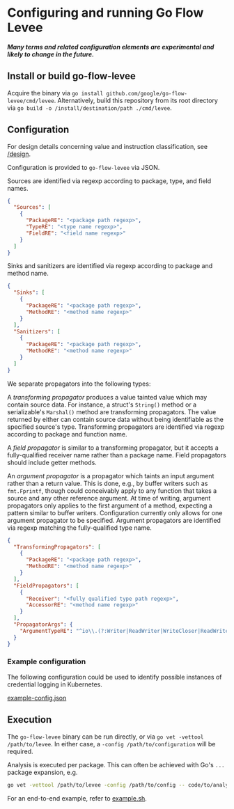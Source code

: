 # Configuring and running Go Flow Levee

***Many terms and related configuration elements are experimental and likely to change in the future.***

## Install or build go-flow-levee

Acquire the binary via `go install github.com/google/go-flow-levee/cmd/levee`.
Alternatively, build this repository from its root directory via `go build -o /install/destination/path ./cmd/levee`.

## Configuration

For design details concerning value and instruction classification, see [/design](../design/README.md).

Configuration is provided to `go-flow-levee` via JSON.

Sources are identified via regexp according to package, type, and field names.
```json
{
  "Sources": [
    {
      "PackageRE": "<package path regexp>",
      "TypeRE": "<type name regexp>",
      "FieldRE": "<field name regexp>"
    }
  ]
}
```

Sinks and sanitizers are identified via regexp according to package and method name.

```json
{
  "Sinks": [
    {
      "PackageRE": "<package path regexp>",
      "MethodRE": "<method name regexp>"
    }
  ],
  "Sanitizers": [
    {
      "PackageRE": "<package path regexp>",
      "MethodRE": "<method name regexp>"
    }
  ]
}
```

We separate propagators into the following types:

A *transforming propagator* produces a value tainted value which may contain source data.
For instance, a struct's `String()` method or a serializable's `Marshal()` method are transforming propagators.
The value returned by either can contain source data without being identifiable as the specified source's type.
Transforming propagators are identified via regexp according to package and function name.

A *field propagator* is similar to a transforming propagator,
but it accepts a fully-qualified receiver name rather than a package name.
Field propagators should include getter methods.

An *argument propagator* is a propagator which taints an input argument rather than a return value.
This is done, e.g., by buffer writers such as `fmt.Fprintf`, though could conceivably apply to any function that takes a source and any other reference argument.
At time of writing, argument propagators only applies to the first argument of a method, expecting a pattern similar to buffer writers.
Configuration currently only allows for one argument propagator to be specified.
Argument propagators are identified via regexp matching the fully-qualified type name.

```json
{
  "TransformingPropagators": [
    {
      "PackageRE": "<package path regexp>",
      "MethodRE": "<method name regexp>"
    }
  ],
  "FieldPropagators": [
    {
      "Receiver": "<fully qualified type path regexp>",
      "AccessorRE": "<method name regexp>"
    }
  ],
  "PropagatorArgs": {
    "ArgumentTypeRE": "^io\\.(?:Writer|ReadWriter|WriteCloser|ReadWriteCloser)$"
  }
}
```

### Example configuration

The following configuration could be used to identify possible instances of credential logging in Kubernetes.

[example-config.json](example-config.json)

## Execution

The `go-flow-levee` binary can be run directly, or via `go vet -vettool /path/to/levee`.
In either case, a `-config /path/to/configuration` will be required.

Analysis is executed per package.
This can often be achieved with Go's `...` package expansion, e.g. 
```bash
go vet -vettool /path/to/levee -config /path/to/config -- code/to/analyze/root/...
```

For an end-to-end example, refer to [example.sh](example.sh).
